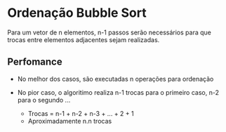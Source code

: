 # Ordenação Bubble Sort
Para um vetor de n elementos, n-1 passos serão necessários para que trocas entre elementos adjacentes sejam realizadas.


##  Perfomance
- No melhor dos casos, são executadas n operações para ordenação
- No pior caso, o algoritimo realiza n-1 trocas para o primeiro caso, n-2 para o segundo ...

    * Trocas = n-1 + n-2 + n-3 + ... +  2 + 1
    * Aproximadamente n.n trocas

